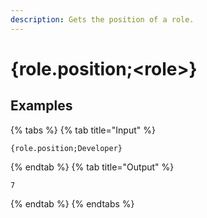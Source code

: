 ```yaml
---
description: Gets the position of a role.
---
```

# {role.position;&lt;role>}
## Examples
{% tabs %}
{% tab title="Input" %}
```text
{role.position;Developer}
```
{% endtab %}
{% tab title="Output" %}
```text
7
```
{% endtab %}
{% endtabs %}